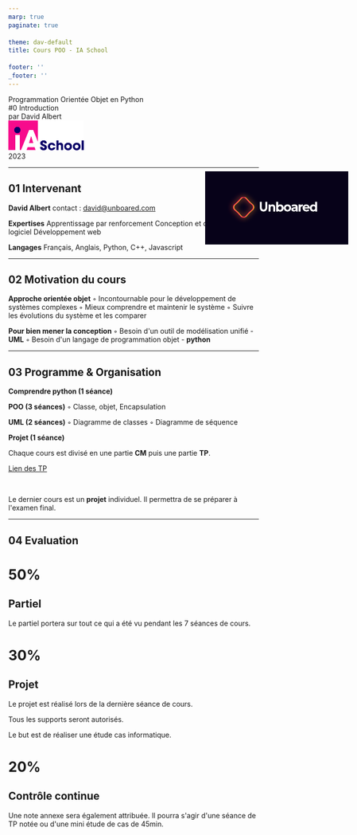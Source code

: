 ```yaml
---
marp: true
paginate: true

theme: dav-default
title: Cours POO - IA School

footer: ''
_footer: ''
---
```


<!-- PARTIE 0 : Présentation du cours -->

<!-- _paginate: skip -->
<!-- _class: cover -->

<div class="coverBlockCenter">
<div class="coverModuleName">Programmation Orientée Objet en Python</div>
<div class="coverCourseName"><span class="important">#0 </span>Introduction </div>
<div class="coverAuthor">par <span class="important">David Albert</span></div>
</div>

<img class="coverFooterLeft" style="background-color:#fff" height="60px" src="assets/img/ia-school-logo.svg" />
<div class="coverYear coverFooterRight">2023</div>

---
<!-- PARTIE 1 : Encadrement -->
<!-- _class: huge -->
<div style="width:30%;position:absolute;right:5%; background-color:#070219;top:10%">
<img width="100%" src="./assets/img/LogoUnboared.png" />
</div>

## **01** Intervenant

**David Albert** 
contact : david@unboared.com

**Expertises**
Apprentissage par renforcement
Conception et développement logiciel
Développement web

**Langages**
Français, Anglais, Python, C++, Javascript

---
<!-- PARTIE 2 : Motivation -->

## **02** Motivation du cours
<!-- _class: huge -->

**Approche orientée objet**
◦ Incontournable pour le développement de
systèmes complexes
◦ Mieux comprendre et maintenir le système
◦ Suivre les évolutions du système et les comparer

**Pour bien mener la conception**
◦ Besoin d'un outil de modélisation unifié - **UML**
◦ Besoin d'un langage de programmation objet - **python**

---

<!-- PARTIE 3 : Programme & organisation -->

## **03** Programme & Organisation
<!-- _class: huge -->

<div class="flex-horizontal">
<div class="flex-sm">

**Comprendre python (1 séance)**

**POO (3 séances)**
◦ Classe, objet, Encapsulation


**UML (2 séances)**
◦ Diagramme de classes
◦ Diagramme de séquence

**Projet (1 séance)**

</div>
<div class="flex-sm">

<div class="block warning">
<i class="block-icon fas fa-exclamation"></i>

Chaque cours est divisé en une partie **CM** puis une partie **TP**. 

<!-- [Lien des CM](https://github.com/blavad/POO)  -->
[Lien des TP](https://github.com/blavad/POO)

</div>

<br/>

<div class="block note">
<i class="block-icon fas fa-info"></i>

Le dernier cours est un **projet** individuel. Il permettra de se préparer à l'examen final. 

</div>


</div>
</div>


---

<!-- PARTIE 4 : Evaluation -->

## **04** Evaluation
<!-- _class: huge bg2 -->

<div class="flex-horizontal" style="height:100%;">
<div class="flex-sm">
<div class="block" style="height:80%;">
<!-- <i class="block-icon fas fa-exclamation"></i> -->


# **50%** 
## Partiel 

Le partiel portera sur tout ce qui a été vu pendant les 7 séances de cours.

</div>
</div>
<div class="flex-sm">
<div class="block"style="height:80%;">

# **30%**   
## Projet 

Le projet est réalisé lors de la dernière séance de cours. 

Tous les supports seront autorisés. 

Le but est de réaliser une étude cas informatique.

</div>
</div>
<div class="flex-sm">
<div class="block"style="height:80%;">

# **20%**   
## Contrôle continue 

Une note annexe sera également attribuée. Il pourra s'agir d'une séance de TP notée ou d'une mini étude de cas de 45min.   

</div>

</div>